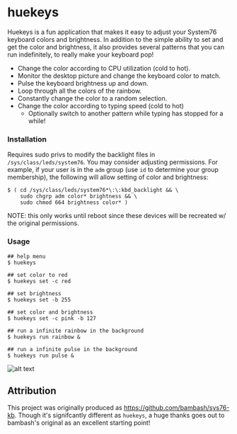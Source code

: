 # huekeys

Huekeys is a fun application that makes it easy to adjust your System76 keyboard colors and brightness. In addition to the simple ability to set and get the color and brightness, it also provides several patterns that you can run indefinitely, to really make your keyboard pop!

* Change the color according to CPU utilization (cold to hot).
* Monitor the desktop picture and change the keyboard color to match.
* Pulse the keyboard brightness up and down.
* Loop through all the colors of the rainbow.
* Constantly change the color to a random selection.
* Change the color according to typing speed (cold to hot)
    * Optionally switch to another pattern while typing has stopped for a while!

### Installation

Requires sudo privs to modify the backlight files in `/sys/class/leds/system76`. You may consider adjusting permissions. For example, if your user is in the `adm` group (use `id` to determine your group membership), the following will allow setting of color and brightness:
```
$ ( cd /sys/class/leds/system76*\:\:kbd_backlight && \
    sudo chgrp adm color* brightness && \
    sudo chmod 664 brightness color* )
```

NOTE: this only works until reboot since these devices will be recreated w/ the original permissions.

### Usage

```
## help menu
$ huekeys

## set color to red
$ huekeys set -c red

## set brightness
$ huekeys set -b 255

## set color and brightness
$ huekeys set -c pink -b 127

## run a infinite rainbow in the background
$ huekeys run rainbow &

## run a infinite pulse in the background
$ huekeys run pulse &
```

![alt text][loop]

[loop]: https://github.com/BitPonyLLC/huekeys/blob/master/kb.gif "loop"

## Attribution

This project was originally produced as https://github.com/bambash/sys76-kb. Though it's signifcantly different as `huekeys`, a huge thanks goes out to bambash's original as an excellent starting point!
